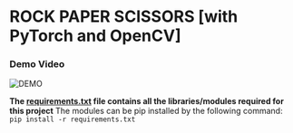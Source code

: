# ROCK PAPER SCISSORS \[with PyTorch and OpenCV]
### Demo Video
![DEMO](demo.gif)

**The [requirements.txt](requirements.txt) file contains all the libraries/modules required for this project**
The modules can be pip installed by the following command:<br>
`pip install -r requirements.txt`

